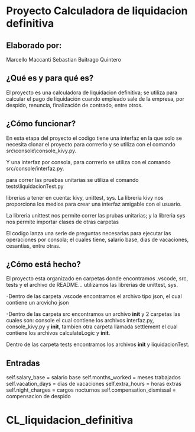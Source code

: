 # Proyecto Calculadora de liquidacion definitiva

## Elaborado por: 

Marcello Maccanti
Sebastian Buitrago Quintero


## ¿Qué es y para qué es?

El proyecto es una calculadora de liquidacion definitiva; se utiliza para calcular el pago de liquidación cuando empleado
sale de la empresa, por despido, renuncia, finalización de contrado, entre otros.

## ¿Cómo funcionar?

En esta etapa del proyecto el codigo tiene una interfaz en la que solo se necesita clonar el proyecto para corrrerlo y se utiliza con el comando src\console\console_kivy.py.

Y una interfaz por consola, para corrrerlo se utiliza con el comando src/console/interfaz.py. 

para correr las pruebas unitarias se utiliza el comando tests\liquidacionTest.py

librerias a tener en cuenta: kivy, unittest, sys.
La libreria kivy nos proporciona los medios para crear una interfaz amigable con el usuario.

La libreria unittest nos permite correr las prubas unitarias; y la libreria sys nos permite importar clases de otras carpetas

El codigo lanza una serie de preguntas necesarias para ejecutar las operaciones por consola; el cuales tiene, salario base, dias de vacaciones,
cesantias, entre otras.

## ¿Cómo está hecho?

El proyecto esta organizado en carpetas donde encontramos .vscode, src, tests y el archivo de README... 
utilizamos las librerias de unittest, sys.

-Dentro de las carpeta .vscode encontramos el archivo tipo json, el cual contiene un arcvicho json 

-Dentro de las carpeta src encontramos un archivo __init__ y 2 carpetas las cuales son: console el cual contiene los archivos interfaz.py, console_kivy.py y __init__, tambien otra carpeta llamada settlement el cual contiene los archivos calculateLogic y __init__. 

Dentro de las carpeta tests encontramos los archivos __init__ y liquidacionTest.

## Entradas
self.salary_base = salario base
self.months_worked = meses trabajados
self.vacation_days = dias de vacaciones
self.extra_hours = horas extras
self.night_charges = cargos nocturnos
self.compensation_dismissal = compensacion de despido


# CL_liquidacion_definitiva
